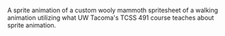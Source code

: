 A sprite animation of a custom wooly mammoth spritesheet of a walking animation utilizing what UW Tacoma's TCSS 491 course teaches about sprite animation.
